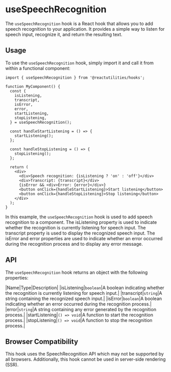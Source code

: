 # useSpeechRecognition

The `useSpeechRecognition` hook is a React hook that allows you to add speech recognition to your application. It provides a simple way to listen for speech input, recognize it, and return the resulting text.

## Usage

To use the `useSpeechRecognition` hook, simply import it and call it from within a functional component:

```tsx
import { useSpeechRecognition } from '@reactutilities/hooks';

function MyComponent() {
  const {
    isListening,
    transcript,
    isError,
    error,
    startListening,
    stopListening,
  } = useSpeechRecognition();

  const handleStartListening = () => {
    startListening();
  };

  const handleStopListening = () => {
    stopListening();
  };

  return (
    <div>
      <div>Speech recognition: {isListening ? 'on' : 'off'}</div>
      <div>Transcript: {transcript}</div>
      {isError && <div>Error: {error}</div>}
      <button onClick={handleStartListening}>Start listening</button>
      <button onClick={handleStopListening}>Stop listening</button>
    </div>
  );
}
```

In this example, the `useSpeechRecognition` hook is used to add speech recognition to a component. The isListening property is used to indicate whether the recognition is currently listening for speech input. The transcript property is used to display the recognized speech input. The isError and error properties are used to indicate whether an error occurred during the recognition process and to display any error message.

## API

The `useSpeechRecognition` hook returns an object with the following properties:

|Name|Type|Description|
|isListening|`boolean`|A boolean indicating whether the recognition is currently listening for speech input.|
|transcript|`string`|A string containing the recognized speech input.|
|isError|`boolean`|A boolean indicating whether an error occurred during the recognition process.|
|error|`string`|A string containing any error generated by the recognition process.|
|startListening|`() => void`|A function to start the recognition process.|
|stopListening|`() => void`|A function to stop the recognition process.|

## Browser Compatibility

This hook uses the SpeechRecognition API which may not be supported by all browsers. Additionally, this hook cannot be used in server-side rendering (SSR).